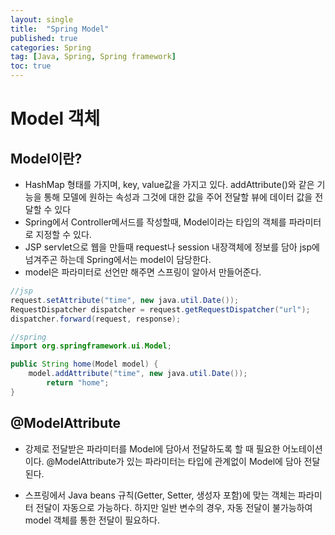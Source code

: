 ```yaml
---
layout: single
title:  "Spring Model"
published: true
categories: Spring
tag: [Java, Spring, Spring framework]
toc: true
---
```


# Model 객체

## Model이란?

* HashMap 형태를 가지며, key, value값을 가지고 있다. addAttribute()와 같은 기능을 통해 모델에 원하는 속성과 그것에 대한 값을 주어 전달할 뷰에 데이터 값을 전달할 수 있다
* Spring에서 Controller메서드를 작성할때, Model이라는 타입의 객체를 파라미터로 지정할 수 있다. 
* JSP servlet으로 웹을 만들때 request나 session 내장객체에 정보를 담아 jsp에 넘겨주곤 하는데 Spring에서는 model이 담당한다.
* model은 파라미터로 선언만 해주면 스프링이 알아서 만들어준다.

```java
//jsp
request.setAttribute("time", new java.util.Date());
RequestDispatcher dispatcher = request.getRequestDispatcher("url");
dispatcher.forward(request, response);

//spring
import org.springframework.ui.Model;

public String home(Model model) {
	model.addAttribute("time", new java.util.Date());
    	return "home";
}
```



## @ModelAttribute

* 강제로 전달받은 파라미터를 Model에 담아서 전달하도록 할 때 필요한 어노테이션이다. @ModelAttribute가 있는 파라미터는 타입에 관계없이 Model에 담아 전달된다.

* 스프링에서 Java beans 규칙(Getter, Setter, 생성자 포함)에 맞는 객체는 파라미터 전달이 자동으로 가능하다. 하지만 일반 변수의 경우, 자동 전달이 불가능하여 model 객체를 통한 전달이 필요하다.

  